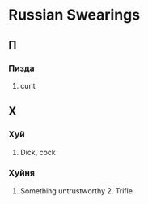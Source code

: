 # Russian Swearings

## П

### Пизда

1. cunt

## Х


### Хуй

1. Dick, cock

### Хуйня

1. Something untrustworthy 2. Trifle 
